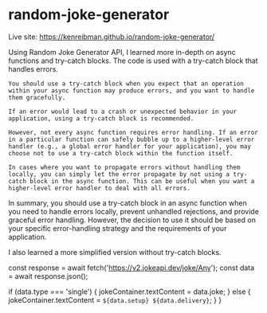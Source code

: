 # random-joke-generator

Live site: https://kenreibman.github.io/random-joke-generator/

Using Random Joke Generator API, I learned more in-depth on async functions and try-catch blocks. 
The code is used with a try-catch block that handles errors. 

    You should use a try-catch block when you expect that an operation within your async function may produce errors, and you want to handle them gracefully.

    If an error would lead to a crash or unexpected behavior in your application, using a try-catch block is recommended.

    However, not every async function requires error handling. If an error in a particular function can safely bubble up to a higher-level error handler (e.g., a global error handler for your application), you may choose not to use a try-catch block within the function itself.

    In cases where you want to propagate errors without handling them locally, you can simply let the error propagate by not using a try-catch block in the async function. This can be useful when you want a higher-level error handler to deal with all errors.

In summary, you should use a try-catch block in an async function when you need to handle errors locally, prevent unhandled rejections, and provide graceful error handling. However, the decision to use it should be based on your specific error-handling strategy and the requirements of your application.

I also learned a more simplified version without try-catch blocks. 

const response = await fetch('https://v2.jokeapi.dev/joke/Any');
  const data = await response.json();

  if (data.type === 'single') {
    jokeContainer.textContent = data.joke;
  } else {
    jokeContainer.textContent = `${data.setup} ${data.delivery}`;
  }
}
